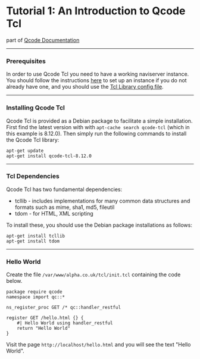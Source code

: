 Tutorial 1: An Introduction to Qcode Tcl
========
part of [Qcode Documentation](index.md)

-----
### Prerequisites

In order to use Qcode Tcl you need to have a working naviserver instance. You should follow the instructions [here](naviserver-introduction.md) to set up an instance if you do not already have one, and you should use the [Tcl Library config file](naviserver-config-tcl.md). 

-----
### Installing Qcode Tcl

Qcode Tcl is provided as a Debian package to facilitate a simple installation.  
First find the latest version with with `apt-cache search qcode-tcl` (which in this example is 8.12.0).
Then simply run the following commands to install the Qcode Tcl library:

```
apt-get update
apt-get install qcode-tcl-8.12.0
```

-----
### Tcl Dependencies

Qcode Tcl has two fundamental dependencies:

* tcllib - includes implementations for many common data structures and formats such as mime, sha1, md5, fileutil
* tdom - for HTML, XML scripting

To install these, you should use the Debian package installations as follows:

```
apt-get install tcllib
apt-get install tdom
```

-----
### Hello World

Create the file `/var/www/alpha.co.uk/tcl/init.tcl` containing the code below.

```
package require qcode
namespace import qc::*

ns_register_proc GET /* qc::handler_restful

register GET /hello.html {} {
    #| Hello World using handler_restful
    return "Hello World"
}
```

Visit the page `http://localhost/hello.html` and you will see the text "Hello World".
